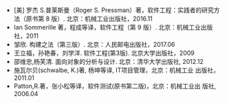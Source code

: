 * [美] 罗杰 S.普莱斯曼（Roger S. Pressman）著，软件工程：实践者的研究方法（原书第 8 版）. 北京：机械工业出版社，2016.11
* Ian Sommerille 著，程成等译，软件工程（第 9 版）. 北京：机械工业出版社，2011
* 邹欣. 构建之法（第三版）. 北京：人民邮电出版社，2017.06
* 王立福，孙艳春，刘学洋. 软件工程(第3版). 北京大学出版社，2009
* 邵维忠,杨芙清. 面向对象的分析与设计. 北京：清华大学出版社, 2012.12
* 施瓦尔贝(schwalbe, K.)著, 杨坤等译, IT项目管理，北京：机械工业 出版社，2011.01
* Patton,R.著，张小松等译，软件测试(原书第二版)，北京：机械工业出 版社, 2006.04
